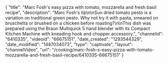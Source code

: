 {
    "title": "Marc Fosh's easy pizza with tomato, mozzarella and fresh basil recipe",
    "description": "Marc Fosh's tip\n\nSun dried tomato pesto is a variation on traditional green pesto. Why not try it with pasta, smeared on bruschetta or brushed on a chicken before roasting?\n\nThis dish was prepared using the Braun Multiquick 5 hand blender with its Compact Kitchen Machine with kneading hook and chopper accessory.",
    "channelid": "6410335",
    "videoid": "66675151",
    "date_created": "1293544329",
    "date_modified": "1487034073",
    "type": "captivate",
    "layout": "channelVideo",
    "url": "\/cooking\/marc-fosh-s-easy-pizza-with-tomato-mozzarella-and-fresh-basil-recipe\/6410335-66675151"
}